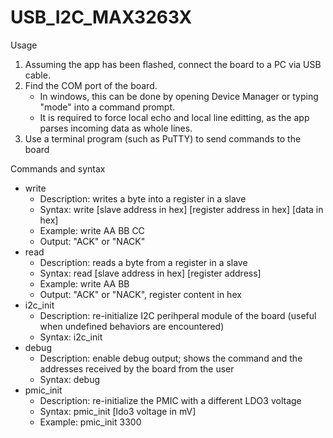 # USB_I2C_MAX3263X
Usage
1. Assuming the app has been flashed, connect the board to a PC via USB cable.
2. Find the COM port of the board.
   - In windows, this can be done by opening Device Manager or typing "mode" into a command prompt.
   - It is required to force local echo and local line editting, as the app parses incoming data as whole lines.
3. Use a terminal program (such as PuTTY) to send commands to the board

Commands and syntax
- write
  - Description: writes a byte into a register in a slave
  - Syntax: write [slave address in hex] [register address in hex] [data in hex]
  - Example: write AA BB CC
  - Output: "ACK" or "NACK"
- read
  - Description: reads a byte from a register in a slave
  - Syntax: read [slave address in hex] [register address]
  - Example: write AA BB
  - Output: "ACK" or "NACK", register content in hex
- i2c_init
  - Description: re-initialize I2C perihperal module of the board (useful when undefined behaviors are encountered)
  - Syntax: i2c_init
- debug
  - Description: enable debug output; shows the command and the addresses received by the board from the user
  - Syntax: debug
- pmic_init
  - Description: re-initialize the PMIC with a different LDO3 voltage
  - Syntax: pmic_init [ldo3 voltage in mV]
  - Example: pmic_init 3300
  
